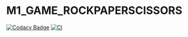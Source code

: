 # M1_GAME_ROCKPAPERSCISSORS

[![Codacy Badge](https://api.codacy.com/project/badge/Grade/f47ddc3f5a7b46cda42189e781f39670)](https://app.codacy.com/gh/Bhanugprakash/M1_GAME_ROCKPAPERSCISSORS?utm_source=github.com&utm_medium=referral&utm_content=Bhanugprakash/M1_GAME_ROCKPAPERSCISSORS&utm_campaign=Badge_Grade_Settings)
[![CI](https://github.com/Bhanugprakash/M1_GAME_ROCKPAPERSCISSORS/actions/workflows/blank.yml/badge.svg)](https://github.com/Bhanugprakash/M1_GAME_ROCKPAPERSCISSORS/actions/workflows/blank.yml)


